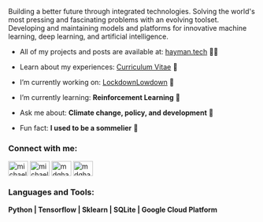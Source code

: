 <p align="left">Building a better future through integrated technologies. Solving the world's most pressing and fascinating problems with an evolving toolset. Developing and maintaining models and platforms for innovative machine learning, deep learning, and artificial intelligence.</p>  

- All of my projects and posts are available at: [hayman.tech](https://hayman.tech) 👨‍💻

- Learn about my experiences: [Curriculum Vitae](https://bigdata416011915.files.wordpress.com/2020/12/michaelhaymancv201210.pdf) 📄

- I’m currently working on: [LockdownLowdown](https://github.com/mdghayman/LockdownLowdown) 🔭

- I’m currently learning: **Reinforcement Learning** 🌱

- Ask me about: **Climate change, policy, and development** 💬

- Fun fact: **I used to be a sommelier** 🍷

<h3 align="left">Connect with me:</h3>  
<p align="left">  
<a href="https://linkedin.com/in/michael-hayman-uk" target="blank"><img align="center" src="https://cdn.jsdelivr.net/npm/simple-icons@3.0.1/icons/linkedin.svg" alt="michael-hayman-uk" height="30" width="40" /></a>  
<a href="https://kaggle.com/michaelhayman" target="blank"><img align="center" src="https://cdn.jsdelivr.net/npm/simple-icons@3.0.1/icons/kaggle.svg" alt="michaelhayman" height="30" width="40" /></a>  
<a href="https://instagram.com/mdghayman" target="blank"><img align="center" src="https://cdn.jsdelivr.net/npm/simple-icons@3.0.1/icons/instagram.svg" alt="mdghayman" height="30" width="40" /></a>  
<a href="https://www.hackerrank.com/mdghayman" target="blank"><img align="center" src="https://cdn.jsdelivr.net/npm/simple-icons@3.0.1/icons/hackerrank.svg" alt="mdghayman" height="30" width="40" /></a>  
</p>  
  
<h3 align="left">Languages and Tools:</h3>
<b>Python | Tensorflow | Sklearn | SQLite | Google Cloud Platform</b>
